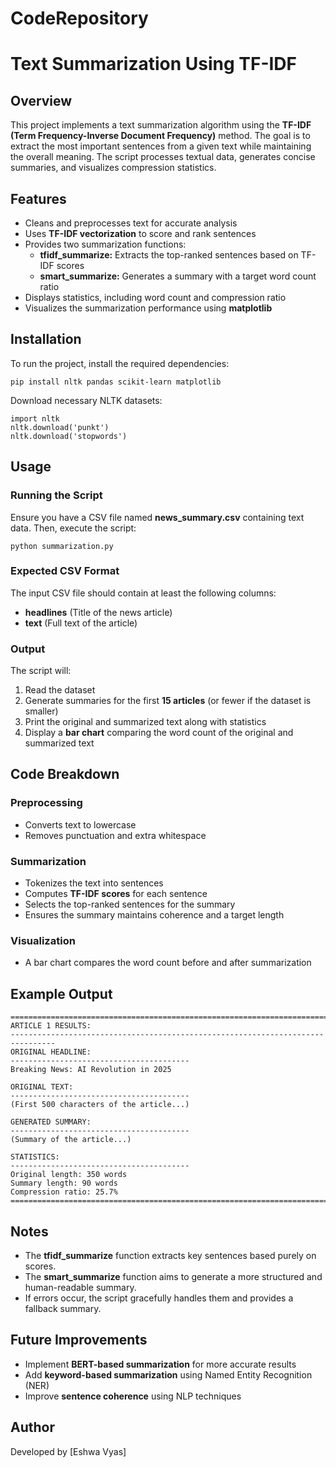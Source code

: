 # CodeRepository

# Text Summarization Using TF-IDF

## Overview
This project implements a text summarization algorithm using the **TF-IDF (Term Frequency-Inverse Document Frequency)** method. The goal is to extract the most important sentences from a given text while maintaining the overall meaning. The script processes textual data, generates concise summaries, and visualizes compression statistics.

## Features
- Cleans and preprocesses text for accurate analysis
- Uses **TF-IDF vectorization** to score and rank sentences
- Provides two summarization functions:
  - **tfidf_summarize:** Extracts the top-ranked sentences based on TF-IDF scores
  - **smart_summarize:** Generates a summary with a target word count ratio
- Displays statistics, including word count and compression ratio
- Visualizes the summarization performance using **matplotlib**

## Installation
To run the project, install the required dependencies:
```
pip install nltk pandas scikit-learn matplotlib

```

Download necessary NLTK datasets:
```
import nltk
nltk.download('punkt')
nltk.download('stopwords')
```

## Usage
### Running the Script
Ensure you have a CSV file named **news_summary.csv** containing text data. Then, execute the script:
```
python summarization.py
```

### Expected CSV Format
The input CSV file should contain at least the following columns:
- **headlines** (Title of the news article)
- **text** (Full text of the article)

### Output
The script will:
1. Read the dataset
2. Generate summaries for the first **15 articles** (or fewer if the dataset is smaller)
3. Print the original and summarized text along with statistics
4. Display a **bar chart** comparing the word count of the original and summarized text

## Code Breakdown
### Preprocessing
- Converts text to lowercase
- Removes punctuation and extra whitespace

### Summarization
- Tokenizes the text into sentences
- Computes **TF-IDF scores** for each sentence
- Selects the top-ranked sentences for the summary
- Ensures the summary maintains coherence and a target length

### Visualization
- A bar chart compares the word count before and after summarization

## Example Output
```
================================================================================
ARTICLE 1 RESULTS:
--------------------------------------------------------------------------------
ORIGINAL HEADLINE:
----------------------------------------
Breaking News: AI Revolution in 2025

ORIGINAL TEXT:
----------------------------------------
(First 500 characters of the article...)

GENERATED SUMMARY:
----------------------------------------
(Summary of the article...)

STATISTICS:
----------------------------------------
Original length: 350 words
Summary length: 90 words
Compression ratio: 25.7%
================================================================================
```

## Notes
- The **tfidf_summarize** function extracts key sentences based purely on scores.
- The **smart_summarize** function aims to generate a more structured and human-readable summary.
- If errors occur, the script gracefully handles them and provides a fallback summary.

## Future Improvements
- Implement **BERT-based summarization** for more accurate results
- Add **keyword-based summarization** using Named Entity Recognition (NER)
- Improve **sentence coherence** using NLP techniques

## Author
Developed by [Eshwa Vyas]

